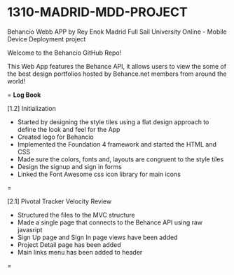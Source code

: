 1310-MADRID-MDD-PROJECT
=======================

Behancio Webb APP by Rey Enok Madrid
Full Sail University Online - Mobile Device Deployment project


Welcome to the Behancio GitHub Repo!

This Web App features the Behance API, it allows users to view the some of the best design portfolios hosted by Behance.net members from around the world!


=
**Log Book**

[1.2] Initialization
- Started by designing the style tiles using a flat design approach to define the look and feel for the App
- Created logo for Behancio
- Implemented the Foundation 4 framework and started the HTML and CSS
- Made sure the colors, fonts and, layouts are congruent to the style tiles
- Design the signup and sign in forms
- Linked the Font Awesome css icon library for main icons

=


[2.1] Pivotal Tracker Velocity Review
- Structured the files to the MVC structure
- Made a single page that connects to the Behance API using raw javasript
- Sign Up page and Sign In page views have been added
- Project Detail page has been added
- Main links menu has been added to header

=

